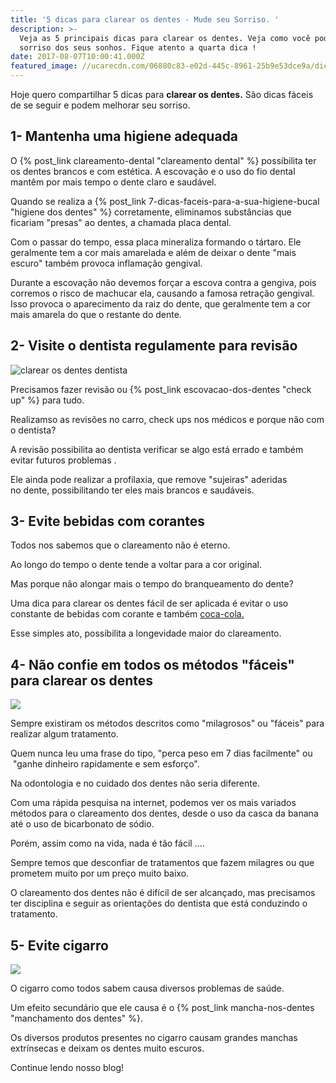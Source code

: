 ```yaml
---
title: '5 dicas para clarear os dentes - Mude seu Sorriso. '
description: >-
  Veja as 5 principais dicas para clarear os dentes. Veja como você pode ter o
  sorriso dos seus sonhos. Fique atento a quarta dica !
date: 2017-08-07T10:00:41.000Z
featured_image: //ucarecdn.com/06880c83-e02d-445c-8961-25b9e53dce9a/dicas-para-clarear-os-dentes.jpg
---
```

Hoje quero compartilhar 5 dicas para **clarear os dentes.** São dicas fáceis de se seguir e podem melhorar seu sorriso.

## **1- Mantenha uma higiene adequada**

O {% post_link clareamento-dental "clareamento dental" %} possibilita ter os dentes brancos e com estética. A escovação e o uso do fio dental mantêm por mais tempo o dente claro e saudável. 

Quando se realiza a {% post_link 7-dicas-faceis-para-a-sua-higiene-bucal "higiene dos dentes" %} corretamente, eliminamos substâncias que ficariam "presas" ao dentes, a chamada placa dental.

Com o passar do tempo, essa placa mineraliza formando o tártaro. Ele geralmente tem a cor mais amarelada e além de deixar o dente "mais escuro" também provoca inflamação gengival. 

Durante a escovação não devemos forçar a escova contra a gengiva, pois corremos o risco de machucar ela, causando a famosa retração gengival. Isso provoca o aparecimento da raiz do dente, que geralmente tem a cor mais amarela do que o restante do dente.

## **2- Visite o dentista regulamente para revisão**

![clarear os dentes dentista](//ucarecdn.com/fc7a6baf-7ed8-4261-a53a-d0ddc0fd3965/clarear-os-dentes-facil.jpg) 

Precisamos fazer revisão ou {% post_link escovacao-dos-dentes "check up" %} para tudo. 

Realizamso as revisões no carro, check ups nos médicos e porque não com o dentista? 

A revisão possibilita ao dentista verificar se algo está errado e também evitar futuros problemas . 

Ele ainda pode realizar a profilaxia, que remove "sujeiras" aderidas no dente, possibilitando ter eles mais brancos e saudáveis. 

## **3- Evite bebidas com corantes**

Todos nos sabemos que o clareamento não é eterno. 

Ao longo do tempo o dente tende a voltar para a cor original. 

Mas porque não alongar mais o tempo do branqueamento do dente? 

Uma dica para clarear os dentes fácil de ser aplicada é evitar o uso constante de bebidas com corante e também [coca-cola.](http://www.cocacola.com.br/pt/home/) 

Esse simples ato, possibilita a longevidade maior do clareamento.

## **4- Não confie em todos os métodos "fáceis" para clarear os dentes**

![](//ucarecdn.com/27ecec9a-ac50-4c21-8727-ba9e86c5195a/5-dicas-para-clarear-os-dentes.jpg) 

Sempre existiram os métodos descritos como "milagrosos" ou "fáceis" para realizar algum tratamento.

Quem nunca leu uma frase do tipo, "perca peso em 7 dias facilmente" ou  "ganhe dinheiro rapidamente e sem esforço". 

Na odontologia e no cuidado dos dentes não seria diferente. 

Com uma rápida pesquisa na internet, podemos ver os mais variados métodos para o clareamento dos dentes, desde o uso da casca da banana até o uso de bicarbonato de sódio. 

Porém, assim como na vida, nada é tão fácil .... 

Sempre temos que desconfiar de tratamentos que fazem milagres ou que prometem muito por um preço muito baixo. 

O clareamento dos dentes não é difícil de ser alcançado, mas precisamos ter disciplina e seguir as orientações do dentista que está conduzindo o tratamento. 

## **5- Evite cigarro**

![](//ucarecdn.com/b20c29db-d298-447b-916c-00313cd96c2d/Clarear-os-dentes-dicas.jpg) 

O cigarro como todos sabem causa diversos problemas de saúde.

Um efeito secundário que ele causa é o {% post_link mancha-nos-dentes "manchamento dos dentes" %}. 

Os diversos produtos presentes no cigarro causam grandes manchas extrínsecas e deixam os dentes muito escuros.   

Continue lendo nosso blog!
